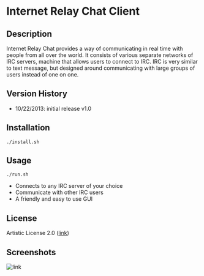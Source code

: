 Internet Relay Chat Client
==========================

Description
-----------

Internet Relay Chat provides a way of communicating in real time with people from all over the world. It consists of various separate networks of IRC servers, machine that allows users to connect to IRC. IRC is very similar to text message, but designed around communicating with large groups of users instead of one on one.

Version History
---------------

* 10/22/2013: initial release v1.0


Installation
------------

	./install.sh

Usage
-----

	./run.sh


* Connects to any IRC server of your choice
* Communicate with other IRC users
* A friendly and easy to use GUI

License
-------

Artistic License 2.0 ([link](https://github.com/jakeowns/irc_client/blob/master/LICENSE))

Screenshots
-----------

![link](https://raw.github.com/jakeowns/irc_client/blob/master/screenshots/screenshot-00.png)
